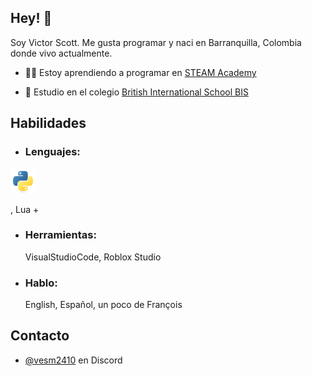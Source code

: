 
## Hey! 👋
Soy Victor Scott. Me gusta programar y naci en Barranquilla, Colombia donde vivo actualmente.

- 👨‍💻 Estoy aprendiendo a programar en [STEAM Academy](https://www.instagram.com/steamacademy.co/) 

- 🏫 Estudio en el colegio [British International School BIS](https://britishschool.edu.co/)

## Habilidades

- ### Lenguajes:
<p align="left"> <a href="https://www.python.org" target="_blank" rel="noreferrer"> <img src="https://raw.githubusercontent.com/devicons/devicon/master/icons/python/python-original.svg" alt="python" width="40" height="40"/> </a> </p> , Lua +

- ### Herramientas:
  VisualStudioCode, Roblox Studio
- ### Hablo:
  English, Español, un poco de François
## Contacto
- [@vesm2410](./) en Discord
